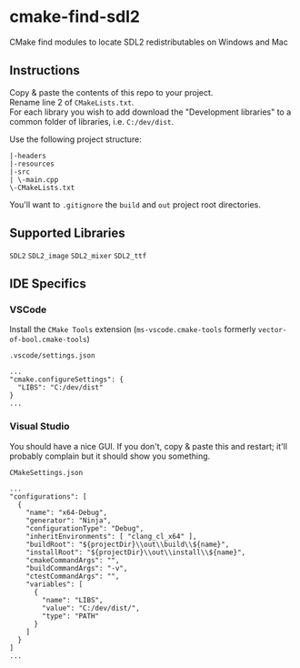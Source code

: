# cmake-find-sdl2
CMake find modules to locate SDL2 redistributables on Windows and Mac

## Instructions

Copy & paste the contents of this repo to your project.  
Rename line 2 of `CMakeLists.txt`.  
For each library you wish to add download the "Development libraries" to a common folder of libraries, i.e. `C:/dev/dist`.  

Use the following project structure:  
```
|-headers
|-resources
|-src
| \-main.cpp
\-CMakeLists.txt
```

You'll want to `.gitignore` the `build` and `out` project root directories. 

## Supported Libraries

`SDL2` `SDL2_image` `SDL2_mixer` `SDL2_ttf`

## IDE Specifics

### VSCode

Install the `CMake Tools` extension (`ms-vscode.cmake-tools` formerly `vector-of-bool.cmake-tools`)  

`.vscode/settings.json`

```
...
"cmake.configureSettings": {
  "LIBS": "C:/dev/dist"
}
...
```


### Visual Studio

You should have a nice GUI. If you don't, copy & paste this and restart; it'll probably complain but it should show you something. 

`CMakeSettings.json`  
```
...
"configurations": [
  {
    "name": "x64-Debug",
    "generator": "Ninja",
    "configurationType": "Debug",
    "inheritEnvironments": [ "clang_cl_x64" ],
    "buildRoot": "${projectDir}\\out\\build\\${name}",
    "installRoot": "${projectDir}\\out\\install\\${name}",
    "cmakeCommandArgs": "",
    "buildCommandArgs": "-v",
    "ctestCommandArgs": "",
    "variables": [
      {
        "name": "LIBS",
        "value": "C:/dev/dist/",
        "type": "PATH"
      }
    ]
  }
]
...
```
